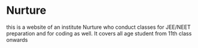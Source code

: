 # Nurture
this is a website of an institute Nurture who conduct classes for JEE/NEET preparation and for coding as well.
It covers all age student from 11th class onwards
